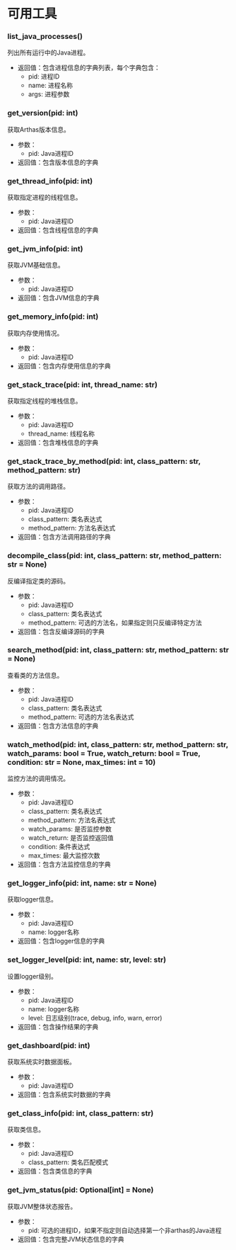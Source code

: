 # 可用工具

### list_java_processes()
列出所有运行中的Java进程。
- 返回值：包含进程信息的字典列表，每个字典包含：
  - pid: 进程ID
  - name: 进程名称
  - args: 进程参数

### get_version(pid: int)
获取Arthas版本信息。
- 参数：
  - pid: Java进程ID
- 返回值：包含版本信息的字典

### get_thread_info(pid: int)
获取指定进程的线程信息。
- 参数：
  - pid: Java进程ID
- 返回值：包含线程信息的字典

### get_jvm_info(pid: int)
获取JVM基础信息。
- 参数：
  - pid: Java进程ID
- 返回值：包含JVM信息的字典

### get_memory_info(pid: int)
获取内存使用情况。
- 参数：
  - pid: Java进程ID
- 返回值：包含内存使用信息的字典

### get_stack_trace(pid: int, thread_name: str)
获取指定线程的堆栈信息。
- 参数：
  - pid: Java进程ID
  - thread_name: 线程名称
- 返回值：包含堆栈信息的字典

### get_stack_trace_by_method(pid: int, class_pattern: str, method_pattern: str)
获取方法的调用路径。
- 参数：
  - pid: Java进程ID
  - class_pattern: 类名表达式
  - method_pattern: 方法名表达式
- 返回值：包含方法调用路径的字典

### decompile_class(pid: int, class_pattern: str, method_pattern: str = None)
反编译指定类的源码。
- 参数：
  - pid: Java进程ID
  - class_pattern: 类名表达式
  - method_pattern: 可选的方法名，如果指定则只反编译特定方法
- 返回值：包含反编译源码的字典

### search_method(pid: int, class_pattern: str, method_pattern: str = None)
查看类的方法信息。
- 参数：
  - pid: Java进程ID
  - class_pattern: 类名表达式
  - method_pattern: 可选的方法名表达式
- 返回值：包含方法信息的字典

### watch_method(pid: int, class_pattern: str, method_pattern: str, watch_params: bool = True, watch_return: bool = True, condition: str = None, max_times: int = 10)
监控方法的调用情况。
- 参数：
  - pid: Java进程ID
  - class_pattern: 类名表达式
  - method_pattern: 方法名表达式
  - watch_params: 是否监控参数
  - watch_return: 是否监控返回值
  - condition: 条件表达式
  - max_times: 最大监控次数
- 返回值：包含方法监控信息的字典

### get_logger_info(pid: int, name: str = None)
获取logger信息。
- 参数：
  - pid: Java进程ID
  - name: logger名称
- 返回值：包含logger信息的字典

### set_logger_level(pid: int, name: str, level: str)
设置logger级别。
- 参数：
  - pid: Java进程ID
  - name: logger名称
  - level: 日志级别(trace, debug, info, warn, error)
- 返回值：包含操作结果的字典

### get_dashboard(pid: int)
获取系统实时数据面板。
- 参数：
  - pid: Java进程ID
- 返回值：包含系统实时数据的字典

### get_class_info(pid: int, class_pattern: str)
获取类信息。
- 参数：
  - pid: Java进程ID
  - class_pattern: 类名匹配模式
- 返回值：包含类信息的字典

### get_jvm_status(pid: Optional[int] = None)
获取JVM整体状态报告。
- 参数：
  - pid: 可选的进程ID，如果不指定则自动选择第一个非arthas的Java进程
- 返回值：包含完整JVM状态信息的字典